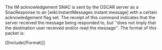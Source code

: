 The IM acknowledgement SNAC is sent by the OSCAR server as a SnacResponse to an [wiki:InstantMessages instant message] with a certain acknowledgement flag set. The receipt of this command indicates that the server received the message being responded to, but ''does not imply that the destination user received and/or read the message''. The format of this packet is:

[[Include(/Format)]]
